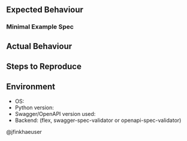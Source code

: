 ## Expected Behaviour

### Minimal Example Spec

## Actual Behaviour

## Steps to Reproduce

## Environment
- OS:
- Python version:
- Swagger/OpenAPI version used:
- Backend: (flex, swagger-spec-validator or openapi-spec-validator)

@jfinkhaeuser
